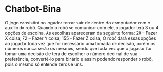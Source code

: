 # Chatbot-Bina

O jogo consistirá no jogador tentar sair de dentro do computador com o auxílio do robô. Quando o
robô se comunicar com ele, o jogador terá 3 ou 4 opções de escolha. As escolhas apareceram da
seguinte forma:
20 – Fazer X coisa;
72 – Fazer Y coisa;
155 – Fazer Z coisa;
O robô dará essas opções ao jogador toda vez que for necessário uma tomada de decisão, porém os
números nunca serão os mesmos, sendo que toda vez que o jogador for tomar uma decisão ele terá
de escolher o número decimal de sua preferência, convertê-lo para binário e assim podendo
responder o robô, pois o mesmo só entende zeros e uns.